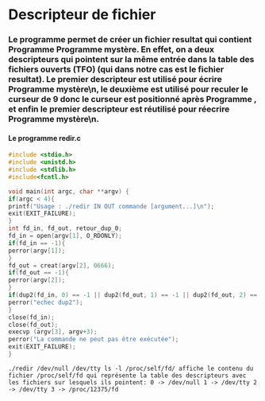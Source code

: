 # Descripteur de fichier
### Le programme permet de créer un fichier resultat qui contient Programme Programme mystère. En effet, on a deux descripteurs qui pointent sur la même entrée dans la table des fichiers ouverts (TFO) (qui dans notre cas est le fichier resultat). Le premier descripteur est utilisé pour écrire Programme mystère\n, le deuxième est utilisé pour reculer le curseur de 9 donc le curseur est positionné après Programme , et enfin le premier descripteur est réutilisé pour réecrire Programme mystère\n.

#### Le programme redir.c
```c
#include <stdio.h>
#include <unistd.h>
#include <stdlib.h>
#include<fcntl.h>

void main(int argc, char **argv) {
if(argc < 4){
printf("Usage : ./redir IN OUT commande [argument...]\n");
exit(EXIT_FAILURE);
}
int fd_in, fd_out, retour_dup_0;
fd_in = open(argv[1], O_RDONLY);
if(fd_in == -1){
perror(argv[1]);
}
fd_out = creat(argv[2], 0666);
if(fd_out == -1){
perror(argv[2]);
}
if(dup2(fd_in, 0) == -1 || dup2(fd_out, 1) == -1 || dup2(fd_out, 2) == -1){
perror("echec dup2");
}
close(fd_in);
close(fd_out);
execvp (argv[3], argv+3);
perror("La commande ne peut pas être exécutée");
exit(EXIT_FAILURE);
}
```
````
./redir /dev/null /dev/tty ls -l /proc/self/fd/ affiche le contenu du fichier /proc/self/fd qui représente la table des descripteurs avec les fichiers sur lesquels ils pointent: 0 -> /dev/null 1 -> /dev/tty 2 -> /dev/tty 3 -> /proc/12375/fd
````